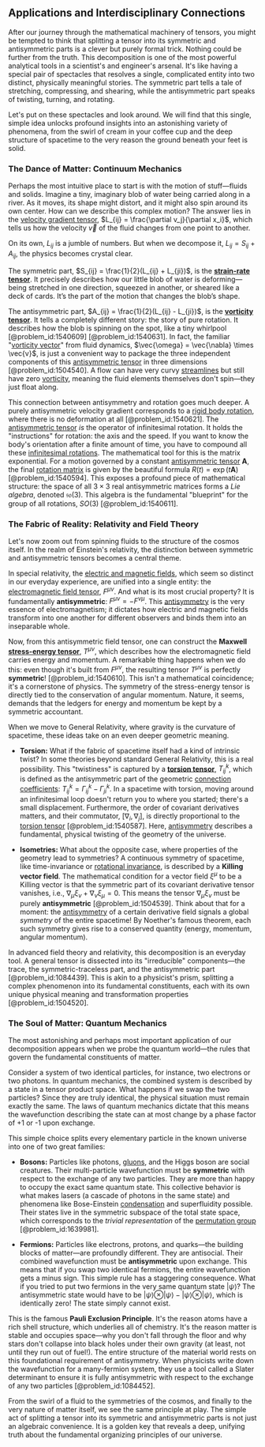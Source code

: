 ## Applications and Interdisciplinary Connections

After our journey through the mathematical machinery of tensors, you might be tempted to think that splitting a tensor into its symmetric and antisymmetric parts is a clever but purely formal trick. Nothing could be further from the truth. This decomposition is one of the most powerful analytical tools in a scientist's and engineer's arsenal. It's like having a special pair of spectacles that resolves a single, complicated entity into two distinct, physically meaningful stories. The symmetric part tells a tale of stretching, compressing, and shearing, while the antisymmetric part speaks of twisting, turning, and rotating.

Let's put on these spectacles and look around. We will find that this single, simple idea unlocks profound insights into an astonishing variety of phenomena, from the swirl of cream in your coffee cup and the deep structure of spacetime to the very reason the ground beneath your feet is solid.

### The Dance of Matter: Continuum Mechanics

Perhaps the most intuitive place to start is with the motion of stuff—fluids and solids. Imagine a tiny, imaginary blob of water being carried along in a river. As it moves, its shape might distort, and it might also spin around its own center. How can we describe this complex motion? The answer lies in the [velocity gradient tensor](@article_id:270434), $L_{ij} = \frac{\partial v_j}{\partial x_i}$, which tells us how the velocity $\vec{v}$ of the fluid changes from one point to another.

On its own, $L_{ij}$ is a jumble of numbers. But when we decompose it, $L_{ij} = S_{ij} + A_{ij}$, the physics becomes crystal clear.

The symmetric part, $S_{ij} = \frac{1}{2}(L_{ij} + L_{ji})$, is the **[strain-rate tensor](@article_id:265614)**. It precisely describes how our little blob of water is deforming—being stretched in one direction, squeezed in another, or sheared like a deck of cards. It’s the part of the motion that changes the blob’s shape.

The antisymmetric part, $A_{ij} = \frac{1}{2}(L_{ij} - L_{ji})$, is the **[vorticity tensor](@article_id:189127)**. It tells a completely different story: the story of pure rotation. It describes how the blob is spinning on the spot, like a tiny whirlpool [@problem_id:1540609] [@problem_id:1540631]. In fact, the familiar "[vorticity vector](@article_id:187173)" from fluid dynamics, $\vec{\omega} = \vec{\nabla} \times \vec{v}$, is just a convenient way to package the three independent components of this [antisymmetric tensor](@article_id:190596) in three dimensions [@problem_id:1504540]. A flow can have very curvy [streamlines](@article_id:266321) but still have zero [vorticity](@article_id:142253), meaning the fluid elements themselves don't spin—they just float along.

This connection between antisymmetry and rotation goes much deeper. A purely antisymmetric velocity gradient corresponds to a [rigid body rotation](@article_id:166530), where there is no deformation at all [@problem_id:1540621]. The [antisymmetric tensor](@article_id:190596) *is* the operator of infinitesimal rotation. It holds the "instructions" for rotation: the axis and the speed. If you want to know the body's orientation after a finite amount of time, you have to compound all these [infinitesimal rotations](@article_id:166141). The mathematical tool for this is the matrix exponential. For a motion governed by a constant [antisymmetric tensor](@article_id:190596) $\mathbf{A}$, the final [rotation matrix](@article_id:139808) is given by the beautiful formula $R(t) = \exp(t\mathbf{A})$ [@problem_id:1540594]. This exposes a profound piece of mathematical structure: the space of all $3 \times 3$ real antisymmetric matrices forms a *Lie algebra*, denoted $\mathfrak{so}(3)$. This algebra is the fundamental "blueprint" for the group of all rotations, $SO(3)$ [@problem_id:1540611].

### The Fabric of Reality: Relativity and Field Theory

Let's now zoom out from spinning fluids to the structure of the cosmos itself. In the realm of Einstein's relativity, the distinction between symmetric and antisymmetric tensors becomes a central theme.

In special relativity, the [electric and magnetic fields](@article_id:260853), which seem so distinct in our everyday experience, are unified into a single entity: the [electromagnetic field tensor](@article_id:160639), $F^{\mu\nu}$. And what is its most crucial property? It is fundamentally **antisymmetric**: $F^{\mu\nu} = -F^{\nu\mu}$. This [antisymmetry](@article_id:261399) is the very essence of electromagnetism; it dictates how electric and magnetic fields transform into one another for different observers and binds them into an inseparable whole.

Now, from this antisymmetric field tensor, one can construct the **Maxwell [stress-energy tensor](@article_id:146050)**, $T^{\mu\nu}$, which describes how the electromagnetic field carries energy and momentum. A remarkable thing happens when we do this: even though it's built from $F^{\mu\nu}$, the resulting tensor $T^{\mu\nu}$ is perfectly **symmetric**! [@problem_id:1540610]. This isn't a mathematical coincidence; it's a cornerstone of physics. The symmetry of the stress-energy tensor is directly tied to the conservation of angular momentum. Nature, it seems, demands that the ledgers for energy and momentum be kept by a symmetric accountant.

When we move to General Relativity, where gravity is the curvature of spacetime, these ideas take on an even deeper geometric meaning.

*   **Torsion:** What if the fabric of spacetime itself had a kind of intrinsic twist? In some theories beyond standard General Relativity, this is a real possibility. This "twistiness" is captured by a **[torsion tensor](@article_id:203643)**, $T^k_{ij}$, which is defined as the antisymmetric part of the geometric [connection coefficients](@article_id:157124): $T^k_{ij} = \Gamma^k_{ij} - \Gamma^k_{ji}$. In a spacetime with torsion, moving around an infinitesimal loop doesn't return you to where you started; there's a small displacement. Furthermore, the order of covariant derivatives matters, and their commutator, $[\nabla_i, \nabla_j]$, is directly proportional to the [torsion tensor](@article_id:203643) [@problem_id:1540587]. Here, [antisymmetry](@article_id:261399) describes a fundamental, physical twisting of the geometry of the universe.

*   **Isometries:** What about the opposite case, where properties of the geometry lead to symmetries? A continuous symmetry of spacetime, like time-invariance or [rotational invariance](@article_id:137150), is described by a **Killing vector field**. The mathematical condition for a vector field $\xi^\mu$ to be a Killing vector is that the symmetric part of its covariant derivative tensor vanishes, i.e., $\nabla_\mu \xi_\nu + \nabla_\nu \xi_\mu = 0$. This means the tensor $\nabla_\mu \xi_\nu$ must be purely **antisymmetric** [@problem_id:1504539]. Think about that for a moment: the [antisymmetry](@article_id:261399) of a certain derivative field signals a global *symmetry* of the entire spacetime! By Noether's famous theorem, each such symmetry gives rise to a conserved quantity (energy, momentum, angular momentum).

In advanced field theory and relativity, this decomposition is an everyday tool. A general tensor is dissected into its "irreducible" components—the trace, the symmetric-traceless part, and the antisymmetric part [@problem_id:1084439]. This is akin to a physicist's prism, splitting a complex phenomenon into its fundamental constituents, each with its own unique physical meaning and transformation properties [@problem_id:1504520].

### The Soul of Matter: Quantum Mechanics

The most astonishing and perhaps most important application of our decomposition appears when we probe the quantum world—the rules that govern the fundamental constituents of matter.

Consider a system of two identical particles, for instance, two electrons or two photons. In quantum mechanics, the combined system is described by a state in a tensor product space. What happens if we swap the two particles? Since they are truly identical, the physical situation must remain exactly the same. The laws of quantum mechanics dictate that this means the wavefunction describing the state can at most change by a phase factor of +1 or -1 upon exchange.

This simple choice splits every elementary particle in the known universe into one of two great families:

*   **Bosons:** Particles like photons, [gluons](@article_id:151233), and the Higgs boson are social creatures. Their multi-particle wavefunction must be **symmetric** with respect to the exchange of any two particles. They are more than happy to occupy the exact same quantum state. This collective behavior is what makes lasers (a cascade of photons in the same state) and phenomena like Bose-Einstein [condensation](@article_id:148176) and superfluidity possible. Their states live in the symmetric subspace of the total state space, which corresponds to the *trivial representation* of the [permutation group](@article_id:145654) [@problem_id:1639981].

*   **Fermions:** Particles like electrons, protons, and quarks—the building blocks of matter—are profoundly different. They are antisocial. Their combined wavefunction must be **antisymmetric** upon exchange. This means that if you swap two identical fermions, the entire wavefunction gets a minus sign. This simple rule has a staggering consequence. What if you tried to put two fermions in the very same quantum state $|\psi\rangle$? The antisymmetric state would have to be $|\psi\rangle \otimes |\psi\rangle - |\psi\rangle \otimes |\psi\rangle$, which is identically zero! The state simply cannot exist.

This is the famous **Pauli Exclusion Principle**. It's the reason atoms have a rich shell structure, which underlies all of chemistry. It's the reason matter is stable and occupies space—why you don't fall through the floor and why stars don't collapse into black holes under their own gravity (at least, not until they run out of fuel!). The entire structure of the material world rests on this foundational requirement of antisymmetry. When physicists write down the wavefunction for a many-fermion system, they use a tool called a Slater determinant to ensure it is fully antisymmetric with respect to the exchange of any two particles [@problem_id:1084452].

From the swirl of a fluid to the symmetries of the cosmos, and finally to the very nature of matter itself, we see the same principle at play. The simple act of splitting a tensor into its symmetric and antisymmetric parts is not just an algebraic convenience. It is a golden key that reveals a deep, unifying truth about the fundamental organizing principles of our universe.